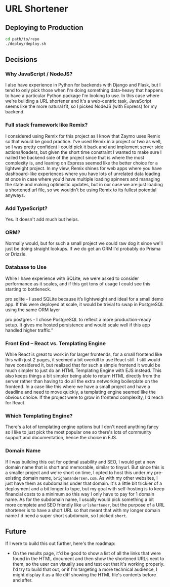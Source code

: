 # URL Shortener

## Deploying to Production

```bash
cd path/to/repo
./deploy/deploy.sh
```

## Decisions

### Why JavaScript / NodeJS?

I also have experience in Python for backends with Django and Flask, but I tend to only pick those when I'm doing something data-heavy that happens to have a particular Python package I'm looking to use. In this case where we're building a URL shortener and it's a web-centric task, JavaScript seems like the more natural fit, so I picked NodeJS (with Express) for my backend.

### Full stack framework like Remix?

I considered using Remix for this project as I know that Zaymo uses Remix so that would be good practice. I've used Remix in a project or two as well, so I was pretty confident I could pick it back and and implement server side actions/loaders, but given the short time constraint I wanted to make sure I nailed the backend side of the project since that is where the most complexity is, and leaning on Express seemed like the better choice for a lightweight project. In my view, Remix shines for web apps where you have dashboard-like experiences where you have lots of unrelated data loading at once in case where you'd have multiple loading spinners and managing the state and making optimistic updates, but in our case we are just loading a shortened url file, so we wouldn't be using Remix to its fullest potential anyways.

### Add TypeScript?

Yes. It doesn't add much but helps.

### ORM?

Normally would, but for such a small project we could raw dog it since we'll just be doing straight lookups. If we do get an ORM I'd probably do Prisma or Drizzle.

### Database to Use

While I have experience with SQLite, we were asked to consider performance as it scales, and if this got tons of usage I could see this starting to bottleneck.

pro sqlite - I used SQLite because it’s lightweight and ideal for a small demo app. If this were deployed at scale, it would be trivial to swap in PostgreSQL using the same ORM layer

pro postgres -  I chose PostgreSQL to reflect a more production-ready setup. It gives me hosted persistence and would scale well if this app handled higher traffic.”

### Front End – React vs. Templating Engine

While React is great to work in for larger frontends, for a small frontend like this with just 2 pages, it seemed a bit overkill to use React still. I still would have considered it, but realized that for such a simple frontend it would be much simpler to just do an HTML Templating Engine with EJS instead. This also keeps things a bit simpler being able to return HTML directly from the server rather than having to do all the extra networking boilerplate on the frontend. In a case like this where we have a small project and have a deadline and need to move quickly, a templating engine seemed like the obvious choice. If the project were to grow in frontend complexity, I'd reach for React.

### Which Templating Engine?

There's a lot of templating engine options but I don't need anything fancy so I like to just pick the most popular one so there's lots of community support and documentation, hence the choice in EJS.

### Domain Name

If I was building this out for optimal usability and SEO, I would get a new domain name that is short and memorable, similar to tinyurl. But since this is a smaller project and we're short on time, I opted to host this under my pre-existing domain name, `brighamandersen.com`. As with my other websites, I just have them as subdomains under that domain. It's a little bit trickier of a deployment and a bit longer to type, but my goal with self-hosting is to keep financial costs to a minimum so this way I only have to pay for 1 domain name. As for the subdomain name, I usually would pick something a bit more complete and SEO friendly like `urlshortener`, but the purpose of a URL shortener is to have a short URL so that meant that with my longer domain name I'd need a super short subdomain, so I picked `short`.

## Future

If I were to build this out further, here's the roadmap:

- On the results page, it'd be good to show a list of all the links that were found in the HTML document and then show the shortened URLs next to them, so the user can visually see and test out that it's working properly. I'd try to build that out, or if I'm targeting a more technical audience, I might display it as a file diff showing the HTML file's contents before and after.
